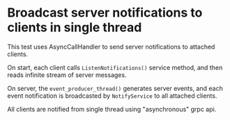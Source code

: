 Broadcast server notifications to clients in single thread
===============


This test uses AsyncCallHandler to send server notifications to attached clients.

On start, each client calls `ListenNotifications()` service method, and then reads infinite stream of server messages.

On server, the `event_producer_thread()` generates server events, and each event notification is broadcasted by `NotifyService` to all attached clients.

All clients are notified from single thread using "asynchronous" grpc api.